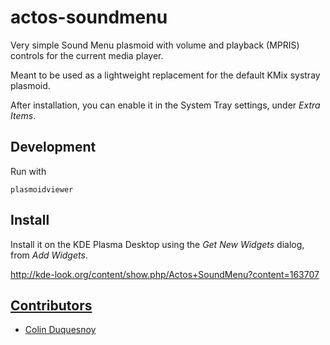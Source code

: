 actos-soundmenu
===============

Very simple Sound Menu plasmoid with volume and playback (MPRIS) controls for the current media player.

Meant to be used as a lightweight replacement for the default KMix systray plasmoid.

After installation, you can enable it in the System Tray settings, under *Extra Items*.


Development
-----------

Run with

```
plasmoidviewer
```


Install
-------

Install it on the KDE Plasma Desktop using the *Get New Widgets* dialog, from *Add Widgets*.

http://kde-look.org/content/show.php/Actos+SoundMenu?content=163707


[Contributors](https://github.com/ghinda/actos-soundmenu/graphs/contributors)
----------------

* [Colin Duquesnoy](https://github.com/ColinDuquesnoy)

